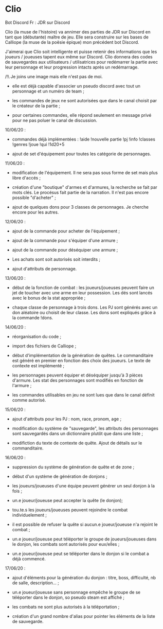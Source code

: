 # Clio
Bot Discord Fr : JDR sur Discord


Clio (la muse de l'histoire) va annimer des parties de JDR sur Discord en tant que (débutante) maître de jeu.
Elle sera construire sur les bases de Calliope (la muse de la poësie épique) mon précédent bot Discord.

J'aimerai que Clio soit intelligente et puisse retenir des informations que les joueurs / joueuses tapent eux même sur Discord. Clio donnera des codes de sauvegardes aux utilisateurs / utilisatrices pour redémarrer la partie avec leur personnage et leur progression intacts après un redémarrage.

/!\ Je joins une image mais elle n'est pas de moi.

- elle est déjà capable d'associer un pseudo discord avec tout un personnage et un numéro de team ; 

- les commandes de jeux ne sont autorisées que dans le canal choisit par le créateur de la partie ;

- pour certaines commandes, elle répond seulement en message privé pour ne pas poluer le canal de discussion.

10/06/20 :

- commandes déjà implémentées :
        !aide
        !nouvelle partie
        !pj
        !info
        !classes
        !genres
        !joue
        !qui
        !1d20+5
        
 - ajout de set d'équipement pour toutes les catégorie de personnages.
 
11/06/20 :

- modification de l'équipement. Il ne sera pas sous forme de set mais plus libre d'accés ;

- création d'une "boutique" d'armes et d'armures, la recherche se fait par mots clés. Le procésus fait partie de la narration. Il n'est pas encore possible "d'acheter" ;

- ajout de quelques dons pour 3 classes de personnages. Je cherche encore pour les autres.

12/06/20 :

- ajout de la commande pour acheter de l'équipement ;

- ajout de la commande pour s'équiper d'une armure ;

- ajout de la commande pour déséquiper une armure ;

- Les achats sont soit autorisés soit interdits ;

- ajout d'attributs de personnage.

13/06/20 :

- début de la fonction de combat : les joueurs/joueuses peuvent faire un jet de toucher avec une arme en leur possession. Les dés sont lancés avec le bonus de la stat appropriée ;

- chaque classe de personnage à trois dons. Les PJ sont générés avec un don aléatoire ou choisit de leur classe. Les dons sont expliqués grâce à la commande !dons.

14/06/20 :

- réorganisation du code ;

- import des fichiers de Calliope ;

- début d'implémentation de la génération de quêtes. Le commanditaire est généré en premier en fonction des choix des joueurs. Le texte de contexte est implémenté ;

- les personnages peuvent équiper et déséquiper jusqu'à 3 pièces d'armure. Les stat des personnages sont modifiés en fonction de l'armure ;

- les commandes utilisables en jeu ne sont lues que dans le canal définit comme autorisé.

15/06/20 :

- ajout d'attributs pour les PJ : nom, race, pronom, age ;

- modification du système de "sauvegarde", les attributs des personnages sont sauvegardés dans un dictionnaire plutôt que dans une liste ;

- modifiction du texte de contexte de quête. Ajout de détails sur le commanditaire.

16/06/20 :

- suppression du système de génération de quête et de zone ;

- début d'un système de génération de donjons ;

- les joueurs/joueuses d'une équipe peuvent générer un seul donjon à la fois ;

- un.e joueur/joueuse peut accepter la quête (le donjon);

- tou.te.s les joueurs/joueuses peuvent rejoindre le combat individuelement ;

- il est possible de refuser la quête si aucun.e joueur/joueuse n'a rejoint le combat ;

- un.e joueur/joueuse peut téléporter le groupe de joueurs/joueuses dans le donjon, les combats sont autorisés pour eux/elles ;

- un.e joueur/joueuse peut se téléporter dans le donjon si le combat a déjà commencé.

17/06/20 :

- ajout d'éléments pour la génération du donjon : titre, boss, difficulté, nb de salle, description... ;

- un.e joueur/joueuse sans personnage empêche le groupe de se téléporter dans le donjon, so pseudo steam est affiché ;

- les combats ne sont plus autorisés à la téléportation ;

- création d'un grand nombre d'alias pour pointer les éléments de la liste de sauvegarde.
